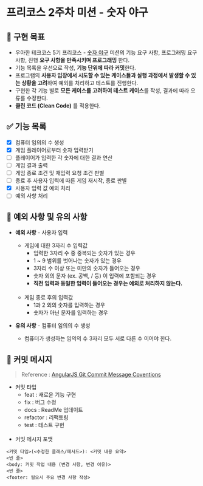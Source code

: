 # 프리코스 2주차 미션 - 숫자 야구

## 🚩 구현 목표

- 우아한 테크코스 5기 프리코스 - [숫자 야구](https://github.com/woowacourse-precourse/java-baseball) 미션의 기능 요구 사항, 프로그래밍 요구 사항, 진행 **요구
  사항을 만족시키며 프로그래밍** 한다.
- 기능 목록을 우선으로 작성, **기능 단위에 따라 커밋**한다.
- 프로그램의 **사용자 입장에서 시도할 수 있는 케이스들과 실행 과정에서 발생할 수 있는 상황을 고려**하여 예외를 처리하고 테스트를 진행한다.
- 구현한 각 기능 별로 **모든 케이스를 고려하여 테스트 케이스**를 작성, 결과에 따라 오류를 수정한다.
- **클린 코드 (Clean Code)** 를 적용한다.

## ✅ 기능 목록

- [X] 컴퓨터 임의의 수 생성
- [X] 게임 플레이어로부터 숫자 입력받기
- [ ] 플레이어가 입력한 각 숫자에 대한 결과 연산
- [ ] 게임 결과 출력
- [ ] 게임 종료 조건 및 재입력 요청 조건 판별
- [ ] 종료 후 사용자 입력에 따른 게임 재시작, 종료 판별
- [X] 사용자 입력 값 예외 처리
- [ ] 예외 사항 처리

## 🚨 예외 사항 및 유의 사항

* **예외 사항** - 사용자 입력
    * 게임에 대한 3자리 수 입력값
        * 입력한 3자리 수 중 중복되는 숫자가 있는 경우
        * 1 ~ 9 범위를 벗어나는 숫자가 있는 경우
        * 3자리 수 이상 또는 미만의 숫자가 들어오는 경우
        * 숫자 외의 문자 (ex. 공백, / 등) 이 입력에 포함되는 경우
        * **직전 입력과 동일한 입력이 들어오는 경우는 예외로 처리하지 않는다.**  
          <br/>
    * 게임 종료 후의 입력값
        * 1과 2 외의 숫자를 입력하는 경우
        * 숫자가 아닌 문자를 입력하는 경우  


* **유의 사항** - 컴퓨터 임의의 수 생성
    * 컴퓨터가 생성하는 임의의 수 3자리 모두 서로 다른 수 이어야 한다.

## 📝 커밋 메시지

> Reference : [AngularJS Git Commit Message Coventions](https://gist.github.com/stephenparish/9941e89d80e2bc58a153)

* 커밋 타입
    * feat : 새로운 기능 구현
    * fix  : 버그 수정
    * docs : ReadMe 업데이트
    * refactor : 리팩토링
    * test : 테스트 구현  
      <br/>
* 커밋 메시지 포맷

```
<커밋 타입>(<수정한 클래스/메서드>): <커밋 내용 요약>
<빈 줄>
<body: 커밋 작업 내용 (변경 사항, 변경 이유)>
<빈 줄>
<footer: 필요시 주요 변경 사항 작성>
```
